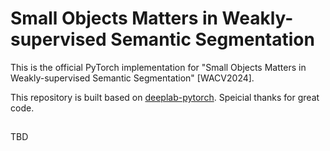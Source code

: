 # Small Objects Matters in Weakly-supervised Semantic Segmentation

This is the official PyTorch implementation for "Small Objects Matters in Weakly-supervised Semantic Segmentation" [WACV2024].

This repository is built based on [deeplab-pytorch](https://github.com/kazuto1011/deeplab-pytorch). Speicial thanks for great code.
##
TBD


